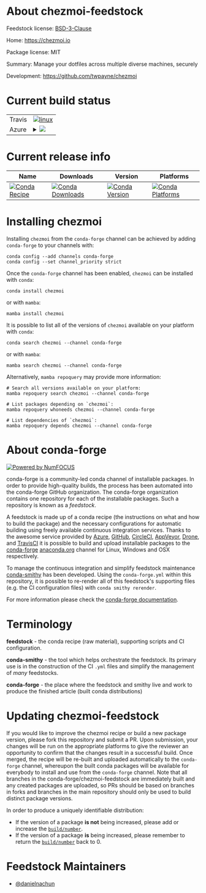 About chezmoi-feedstock
=======================

Feedstock license: [BSD-3-Clause](https://github.com/conda-forge/chezmoi-feedstock/blob/main/LICENSE.txt)

Home: https://chezmoi.io

Package license: MIT

Summary: Manage your dotfiles across multiple diverse machines, securely

Development: https://github.com/twpayne/chezmoi

Current build status
====================


<table><tr>
    <td>Travis</td>
    <td>
      <a href="https://app.travis-ci.com/conda-forge/chezmoi-feedstock">
        <img alt="linux" src="https://img.shields.io/travis/com/conda-forge/chezmoi-feedstock/main.svg?label=Linux">
      </a>
    </td>
  </tr>
    
  <tr>
    <td>Azure</td>
    <td>
      <details>
        <summary>
          <a href="https://dev.azure.com/conda-forge/feedstock-builds/_build/latest?definitionId=23185&branchName=main">
            <img src="https://dev.azure.com/conda-forge/feedstock-builds/_apis/build/status/chezmoi-feedstock?branchName=main">
          </a>
        </summary>
        <table>
          <thead><tr><th>Variant</th><th>Status</th></tr></thead>
          <tbody><tr>
              <td>linux_64</td>
              <td>
                <a href="https://dev.azure.com/conda-forge/feedstock-builds/_build/latest?definitionId=23185&branchName=main">
                  <img src="https://dev.azure.com/conda-forge/feedstock-builds/_apis/build/status/chezmoi-feedstock?branchName=main&jobName=linux&configuration=linux%20linux_64_" alt="variant">
                </a>
              </td>
            </tr><tr>
              <td>linux_aarch64</td>
              <td>
                <a href="https://dev.azure.com/conda-forge/feedstock-builds/_build/latest?definitionId=23185&branchName=main">
                  <img src="https://dev.azure.com/conda-forge/feedstock-builds/_apis/build/status/chezmoi-feedstock?branchName=main&jobName=linux&configuration=linux%20linux_aarch64_" alt="variant">
                </a>
              </td>
            </tr><tr>
              <td>linux_ppc64le</td>
              <td>
                <a href="https://dev.azure.com/conda-forge/feedstock-builds/_build/latest?definitionId=23185&branchName=main">
                  <img src="https://dev.azure.com/conda-forge/feedstock-builds/_apis/build/status/chezmoi-feedstock?branchName=main&jobName=linux&configuration=linux%20linux_ppc64le_" alt="variant">
                </a>
              </td>
            </tr><tr>
              <td>osx_64</td>
              <td>
                <a href="https://dev.azure.com/conda-forge/feedstock-builds/_build/latest?definitionId=23185&branchName=main">
                  <img src="https://dev.azure.com/conda-forge/feedstock-builds/_apis/build/status/chezmoi-feedstock?branchName=main&jobName=osx&configuration=osx%20osx_64_" alt="variant">
                </a>
              </td>
            </tr><tr>
              <td>osx_arm64</td>
              <td>
                <a href="https://dev.azure.com/conda-forge/feedstock-builds/_build/latest?definitionId=23185&branchName=main">
                  <img src="https://dev.azure.com/conda-forge/feedstock-builds/_apis/build/status/chezmoi-feedstock?branchName=main&jobName=osx&configuration=osx%20osx_arm64_" alt="variant">
                </a>
              </td>
            </tr><tr>
              <td>win_64</td>
              <td>
                <a href="https://dev.azure.com/conda-forge/feedstock-builds/_build/latest?definitionId=23185&branchName=main">
                  <img src="https://dev.azure.com/conda-forge/feedstock-builds/_apis/build/status/chezmoi-feedstock?branchName=main&jobName=win&configuration=win%20win_64_" alt="variant">
                </a>
              </td>
            </tr>
          </tbody>
        </table>
      </details>
    </td>
  </tr>
</table>

Current release info
====================

| Name | Downloads | Version | Platforms |
| --- | --- | --- | --- |
| [![Conda Recipe](https://img.shields.io/badge/recipe-chezmoi-green.svg)](https://anaconda.org/conda-forge/chezmoi) | [![Conda Downloads](https://img.shields.io/conda/dn/conda-forge/chezmoi.svg)](https://anaconda.org/conda-forge/chezmoi) | [![Conda Version](https://img.shields.io/conda/vn/conda-forge/chezmoi.svg)](https://anaconda.org/conda-forge/chezmoi) | [![Conda Platforms](https://img.shields.io/conda/pn/conda-forge/chezmoi.svg)](https://anaconda.org/conda-forge/chezmoi) |

Installing chezmoi
==================

Installing `chezmoi` from the `conda-forge` channel can be achieved by adding `conda-forge` to your channels with:

```
conda config --add channels conda-forge
conda config --set channel_priority strict
```

Once the `conda-forge` channel has been enabled, `chezmoi` can be installed with `conda`:

```
conda install chezmoi
```

or with `mamba`:

```
mamba install chezmoi
```

It is possible to list all of the versions of `chezmoi` available on your platform with `conda`:

```
conda search chezmoi --channel conda-forge
```

or with `mamba`:

```
mamba search chezmoi --channel conda-forge
```

Alternatively, `mamba repoquery` may provide more information:

```
# Search all versions available on your platform:
mamba repoquery search chezmoi --channel conda-forge

# List packages depending on `chezmoi`:
mamba repoquery whoneeds chezmoi --channel conda-forge

# List dependencies of `chezmoi`:
mamba repoquery depends chezmoi --channel conda-forge
```


About conda-forge
=================

[![Powered by
NumFOCUS](https://img.shields.io/badge/powered%20by-NumFOCUS-orange.svg?style=flat&colorA=E1523D&colorB=007D8A)](https://numfocus.org)

conda-forge is a community-led conda channel of installable packages.
In order to provide high-quality builds, the process has been automated into the
conda-forge GitHub organization. The conda-forge organization contains one repository
for each of the installable packages. Such a repository is known as a *feedstock*.

A feedstock is made up of a conda recipe (the instructions on what and how to build
the package) and the necessary configurations for automatic building using freely
available continuous integration services. Thanks to the awesome service provided by
[Azure](https://azure.microsoft.com/en-us/services/devops/), [GitHub](https://github.com/),
[CircleCI](https://circleci.com/), [AppVeyor](https://www.appveyor.com/),
[Drone](https://cloud.drone.io/welcome), and [TravisCI](https://travis-ci.com/)
it is possible to build and upload installable packages to the
[conda-forge](https://anaconda.org/conda-forge) [anaconda.org](https://anaconda.org/)
channel for Linux, Windows and OSX respectively.

To manage the continuous integration and simplify feedstock maintenance
[conda-smithy](https://github.com/conda-forge/conda-smithy) has been developed.
Using the ``conda-forge.yml`` within this repository, it is possible to re-render all of
this feedstock's supporting files (e.g. the CI configuration files) with ``conda smithy rerender``.

For more information please check the [conda-forge documentation](https://conda-forge.org/docs/).

Terminology
===========

**feedstock** - the conda recipe (raw material), supporting scripts and CI configuration.

**conda-smithy** - the tool which helps orchestrate the feedstock.
                   Its primary use is in the construction of the CI ``.yml`` files
                   and simplify the management of *many* feedstocks.

**conda-forge** - the place where the feedstock and smithy live and work to
                  produce the finished article (built conda distributions)


Updating chezmoi-feedstock
==========================

If you would like to improve the chezmoi recipe or build a new
package version, please fork this repository and submit a PR. Upon submission,
your changes will be run on the appropriate platforms to give the reviewer an
opportunity to confirm that the changes result in a successful build. Once
merged, the recipe will be re-built and uploaded automatically to the
`conda-forge` channel, whereupon the built conda packages will be available for
everybody to install and use from the `conda-forge` channel.
Note that all branches in the conda-forge/chezmoi-feedstock are
immediately built and any created packages are uploaded, so PRs should be based
on branches in forks and branches in the main repository should only be used to
build distinct package versions.

In order to produce a uniquely identifiable distribution:
 * If the version of a package **is not** being increased, please add or increase
   the [``build/number``](https://docs.conda.io/projects/conda-build/en/latest/resources/define-metadata.html#build-number-and-string).
 * If the version of a package **is** being increased, please remember to return
   the [``build/number``](https://docs.conda.io/projects/conda-build/en/latest/resources/define-metadata.html#build-number-and-string)
   back to 0.

Feedstock Maintainers
=====================

* [@danielnachun](https://github.com/danielnachun/)

